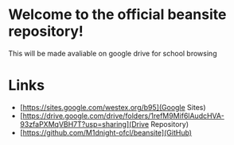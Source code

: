 # Welcome to the official beansite repository!
This will be made avaliable on google drive for school browsing

# Links
- [https://sites.google.com/westex.org/b95](Google Sites)
- [https://drive.google.com/drive/folders/1refM9Mif6lAudcHVA-93zfaPXMqVBH7T?usp=sharing](Drive Repository)
- [https://github.com/M1dnight-ofcl/beansite](GitHub)